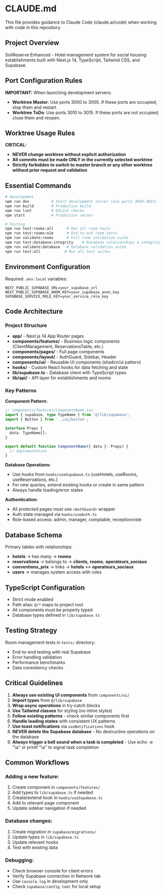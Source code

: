 # CLAUDE.md

This file provides guidance to Claude Code (claude.ai/code) when working with code in this repository.

## Project Overview

SoliReserve Enhanced - Hotel management system for social housing establishments built with Next.js 14, TypeScript, Tailwind CSS, and Supabase.

## Port Configuration Rules

**IMPORTANT:** When launching development servers:
- **Worktree Master**: Use ports 3000 to 3005. If these ports are occupied, stop them and restart.
- **Worktree ToDo**: Use ports 3010 to 3015. If these ports are not occupied, close them and reopen.

## Worktree Usage Rules

**CRITICAL:** 
- **NEVER change worktree without explicit authorization**
- **All commits must be made ONLY in the currently selected worktree**
- **Strictly forbidden to switch to master branch or any other worktree without prior request and validation**

## Essential Commands

```bash
# Development
npm run dev          # Start development server (use ports 3010-3015)
npm run build        # Production build
npm run lint         # ESLint checks
npm start            # Production server

# Testing
npm run test:rooms:all      # Run all room tests
npm run test:rooms:e2e      # End-to-end room tests
npm run validate:rooms      # Full room validation suite
npm run test:database:integrity    # Database relationships & integrity tests
npm run validate:database   # Database validation suite
npm run test:all           # Run all test suites
```

## Environment Configuration

Required `.env.local` variables:
```env
NEXT_PUBLIC_SUPABASE_URL=your_supabase_url
NEXT_PUBLIC_SUPABASE_ANON_KEY=your_supabase_anon_key
SUPABASE_SERVICE_ROLE_KEY=your_service_role_key
```

## Code Architecture

### Project Structure
- **app/** - Next.js 14 App Router pages
- **components/features/** - Business logic components (ClientManagement, ReservationsTable, etc.)
- **components/pages/** - Full page components 
- **components/layout/** - AuthGuard, Sidebar, Header
- **components/ui/** - Reusable UI components (shadcn/ui pattern)
- **hooks/** - Custom React hooks for data fetching and state
- **lib/supabase.ts** - Database client with TypeScript types
- **lib/api/** - API layer for establishments and rooms

### Key Patterns

**Component Pattern:**
```typescript
// components/features/ComponentName.tsx
import { supabase, type TypeName } from '@/lib/supabase';
import { Button } from '../ui/button';

interface Props {
  data: TypeName[];
}

export default function ComponentName({ data }: Props) {
  // Implementation
}
```

**Database Operations:**
- Use hooks from `hooks/useSupabase.ts` (useHotels, useRooms, useReservations, etc.)
- For new queries, extend existing hooks or create in same pattern
- Always handle loading/error states

**Authentication:**
- All protected pages must use `<AuthGuard>` wrapper
- Auth state managed via `hooks/useAuth.ts`
- Role-based access: admin, manager, comptable, receptionniste

## Database Schema

Primary tables with relationships:
- **hotels** → has many → **rooms**
- **reservations** → belongs to → **clients**, **rooms**, **operateurs_sociaux**
- **conventions_prix** → links → **hotels** ↔ **operateurs_sociaux**
- **users** → manages system access with roles

## TypeScript Configuration

- Strict mode enabled
- Path alias: `@/*` maps to project root
- All components must be properly typed
- Database types defined in `lib/supabase.ts`

## Testing Strategy

Room management tests in `tests/` directory:
- End-to-end testing with real Supabase
- Error handling validation
- Performance benchmarks
- Data consistency checks

## Critical Guidelines

1. **Always use existing UI components** from `components/ui/`
2. **Import types** from `@/lib/supabase` 
3. **Wrap async operations** in try-catch blocks
4. **Use Tailwind classes** for styling (no inline styles)
5. **Follow existing patterns** - check similar components first
6. **Handle loading states** with consistent UX patterns
7. **Use toast notifications** via `useNotifications` hook
8. **NEVER delete the Supabase database** - No destructive operations on the database
9. **Always trigger a bell sound when a task is completed** - Use echo -e "\a" or printf "\a" to signal task completion

## Common Workflows

### Adding a new feature:
1. Create component in `components/features/`
2. Add types to `lib/supabase.ts` if needed
3. Create/extend hook in `hooks/useSupabase.ts`
4. Add to relevant page component
5. Update sidebar navigation if needed

### Database changes:
1. Create migration in `supabase/migrations/`
2. Update types in `lib/supabase.ts`
3. Update relevant hooks
4. Test with existing data

### Debugging:
- Check browser console for client errors
- Verify Supabase connection in Network tab
- Use `console.log` in development only
- Check `supabase/config.toml` for local setup